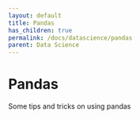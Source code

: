 ```yaml
---
layout: default
title: Pandas
has_children: true
permalink: /docs/datascience/pandas
parent: Data Science
---
```


# Pandas

Some tips and tricks on using pandas

